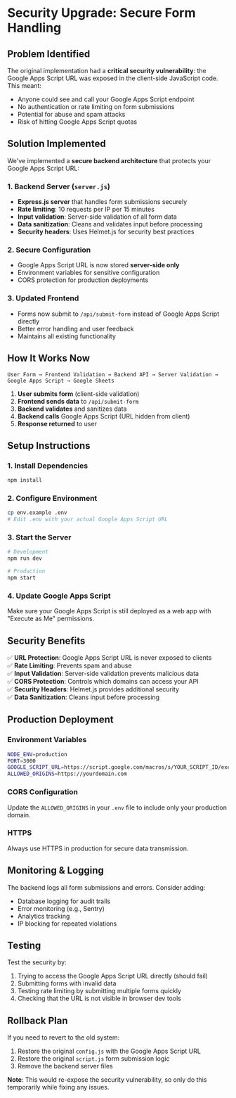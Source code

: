 # Security Upgrade: Secure Form Handling

## Problem Identified
The original implementation had a **critical security vulnerability**: the Google Apps Script URL was exposed in the client-side JavaScript code. This meant:

- Anyone could see and call your Google Apps Script endpoint
- No authentication or rate limiting on form submissions
- Potential for abuse and spam attacks
- Risk of hitting Google Apps Script quotas

## Solution Implemented
We've implemented a **secure backend architecture** that protects your Google Apps Script URL:

### 1. Backend Server (`server.js`)
- **Express.js server** that handles form submissions securely
- **Rate limiting**: 10 requests per IP per 15 minutes
- **Input validation**: Server-side validation of all form data
- **Data sanitization**: Cleans and validates input before processing
- **Security headers**: Uses Helmet.js for security best practices

### 2. Secure Configuration
- Google Apps Script URL is now stored **server-side only**
- Environment variables for sensitive configuration
- CORS protection for production deployments

### 3. Updated Frontend
- Forms now submit to `/api/submit-form` instead of Google Apps Script directly
- Better error handling and user feedback
- Maintains all existing functionality

## How It Works Now

```
User Form → Frontend Validation → Backend API → Server Validation → Google Apps Script → Google Sheets
```

1. **User submits form** (client-side validation)
2. **Frontend sends data** to `/api/submit-form`
3. **Backend validates** and sanitizes data
4. **Backend calls** Google Apps Script (URL hidden from client)
5. **Response returned** to user

## Setup Instructions

### 1. Install Dependencies
```bash
npm install
```

### 2. Configure Environment
```bash
cp env.example .env
# Edit .env with your actual Google Apps Script URL
```

### 3. Start the Server
```bash
# Development
npm run dev

# Production
npm start
```

### 4. Update Google Apps Script
Make sure your Google Apps Script is still deployed as a web app with "Execute as Me" permissions.

## Security Benefits

✅ **URL Protection**: Google Apps Script URL is never exposed to clients  
✅ **Rate Limiting**: Prevents spam and abuse  
✅ **Input Validation**: Server-side validation prevents malicious data  
✅ **CORS Protection**: Controls which domains can access your API  
✅ **Security Headers**: Helmet.js provides additional security  
✅ **Data Sanitization**: Cleans input before processing  

## Production Deployment

### Environment Variables
```bash
NODE_ENV=production
PORT=3000
GOOGLE_SCRIPT_URL=https://script.google.com/macros/s/YOUR_SCRIPT_ID/exec
ALLOWED_ORIGINS=https://yourdomain.com
```

### CORS Configuration
Update the `ALLOWED_ORIGINS` in your `.env` file to include only your production domain.

### HTTPS
Always use HTTPS in production for secure data transmission.

## Monitoring & Logging

The backend logs all form submissions and errors. Consider adding:
- Database logging for audit trails
- Error monitoring (e.g., Sentry)
- Analytics tracking
- IP blocking for repeated violations

## Testing

Test the security by:
1. Trying to access the Google Apps Script URL directly (should fail)
2. Submitting forms with invalid data
3. Testing rate limiting by submitting multiple forms quickly
4. Checking that the URL is not visible in browser dev tools

## Rollback Plan

If you need to revert to the old system:
1. Restore the original `config.js` with the Google Apps Script URL
2. Restore the original `script.js` form submission logic
3. Remove the backend server files

**Note**: This would re-expose the security vulnerability, so only do this temporarily while fixing any issues.
